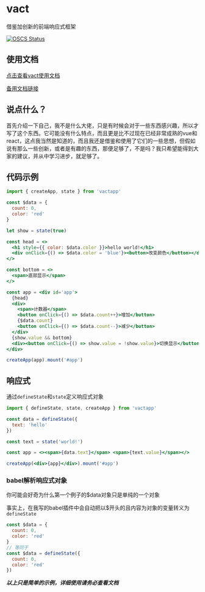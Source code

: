 # vact

借鉴加创新的前端响应式框架

[![OSCS Status](https://www.oscs1024.com/platform/badge/yanyunwu/vact.svg?size=small)](https://www.oscs1024.com/project/yanyunwu/vact?ref=badge_small)



## 使用文档

[点击查看vact使用文档](./docs/README.md)

[备用文档链接](https://github.com/yanyunwu/vact/blob/master/docs/README.md)




## 说点什么？

首先介绍一下自己，我不是什么大佬，只是有时候会对于一些东西感兴趣，所以才写了这个东西。它可能没有什么特点，而且更是比不过现在已经非常成熟的vue和react，这点我当然是知道的，而且我还是借鉴和使用了它们的一些思想，但假如说有那么一些创新，或者是有趣的东西，那便足够了，不是吗？我只希望能得到大家的建议，并从中学习进步，就足够了。



## 代码示例

```jsx
import { createApp, state } from 'vactapp'

const $data = {
  count: 0,
  color: 'red'
}

let show = state(true)

const head = <>
  <h1 style={{ color: $data.color }}>hello world!</h1>
  <div onClick={() => $data.color = 'blue'}><button>改变颜色</button></div>
</>

const bottom = <>
  <span>底部显示</span>
</>

const app = <div id='app'>
  {head}
  <div>
    <span>计数器</span>
    <button onClick={() => $data.count++}>增加</button>
    {$data.count}
    <button onClick={() => $data.count--}>减少</button>
  </div>
  {show.value && bottom}
  <div><button onClick={() => show.value = !show.value}>切换显示</button></div>
</div>

createApp(app).mount('#app')
```



## 响应式

通过`defineState`和`state`定义响应式对象

```jsx
import { defineState, state, createApp } from 'vactapp'

const data = defineState({
  text: 'hello'
})

const text = state('world!')

const app = <><span>{data.text}</span> <span>{text.value}</span></>

createApp(<div>{app}</div>).mount('#app')
```



### babel解析响应式对象

你可能会好奇为什么第一个例子的$data对象只是单纯的一个对象

事实上，在我写的babel插件中会自动把以$开头的且内容为对象的变量转义为`defineState`

```js
const $data = {
  count: 0,
  color: 'red'
}
// 等同于
const $data = defineState({
  count: 0,
  color: 'red'
})
```



***以上只是简单的示例，详细使用请务必查看文档***